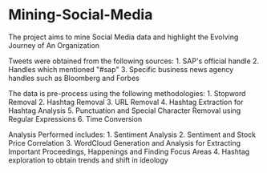 # Mining-Social-Media

The project aims to mine Social Media data and highlight the Evolving Journey of An Organization

Tweets were obtained from the following sources:
      1. SAP's official handle
      2. Handles which mentioned "#sap"
      3. Specific business news agency handles such as Bloomberg and Forbes

The data is pre-process using the following methodologies:
      1. Stopword Removal 
      2. Hashtag Removal
      3. URL Removal
      4. Hashtag Extraction for Hashtag Analysis
      5. Punctuation and Special Character Removal using Regular Expressions
      6. Time Conversion

Analysis Performed includes:
      1. Sentiment Analysis
      2. Sentiment and Stock Price Correlation
      3. WordCloud Generation and Analysis for Extracting Important Proceedings, Happenings and Finding Focus Areas
      4. Hashtag exploration to obtain trends and shift in ideology

